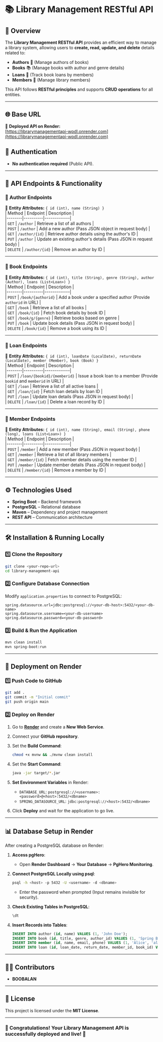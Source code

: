 # 📚 Library Management RESTful API

## 📖 Overview
The **Library Management RESTful API** provides an efficient way to manage a library system, allowing users to **create, read, update, and delete** details related to:  
- **Authors** 📖 (Manage authors of books)  
- **Books** 📚 (Manage books with author and genre details)  
- **Loans** 📄 (Track book loans by members)  
- **Members** 👤 (Manage library members)  

This API follows **RESTful principles** and supports **CRUD operations** for all entities.  

---

## 🌐 Base URL
🔗 **Deployed API on Render:**  
[https://librarymanagementapi-wpdl.onrender.com](https://librarymanagementapi-wpdl.onrender.com)

## 🔐 Authentication
- **No authentication required** (Public API).  

---

## 🚀 API Endpoints & Functionality

### 📌 Author Endpoints
📌 **Entity Attributes:** `{ id (int), name (String) }`  
| Method | Endpoint | Description |  
|--------|----------|-------------|  
| `GET`  | `/author` | Retrieve a list of all authors |  
| `POST` | `/author` | Add a new author (Pass JSON object in request body) |  
| `GET`  | `/author/{id}` | Retrieve author details using the author's ID |  
| `PUT`  | `/author` | Update an existing author's details (Pass JSON in request body) |  
| `DELETE` | `/author/{id}` | Remove an author by ID |  

---

### 📌 Book Endpoints
📌 **Entity Attributes:** `{ id (int), title (String), genre (String), author (Author), loans (List<Loan>) }`  
| Method | Endpoint | Description |  
|--------|----------|-------------|  
| `POST` | `/book/{authorid}` | Add a book under a specified author (Provide `authorid` in URL) |  
| `GET`  | `/book` | Retrieve a list of all books |  
| `GET`  | `/book/{id}` | Fetch book details by book ID |  
| `GET`  | `/book/g/{genre}` | Retrieve books based on genre |  
| `PUT`  | `/book` | Update book details (Pass JSON in request body) |  
| `DELETE` | `/book/{id}` | Remove a book using its ID |  

---

### 📌 Loan Endpoints
📌 **Entity Attributes:** `{ id (int), loanDate (LocalDate), returnDate (LocalDate), member (Member), book (Book) }`  
| Method | Endpoint | Description |  
|--------|----------|-------------|  
| `POST` | `/loan/{bookid}/{memberid}` | Issue a book loan to a member (Provide `bookid` and `memberid` in URL) |  
| `GET`  | `/loan` | Retrieve a list of all active loans |  
| `GET`  | `/loan/{id}` | Fetch loan details by loan ID |  
| `PUT`  | `/loan` | Update loan details (Pass JSON in request body) |  
| `DELETE` | `/loan/{id}` | Delete a loan record by ID |  

---

### 📌 Member Endpoints
📌 **Entity Attributes:** `{ id (int), name (String), email (String), phone (long), loans (List<Loan>) }`  
| Method | Endpoint | Description |  
|--------|----------|-------------|  
| `POST` | `/member` | Add a new member (Pass JSON in request body) |  
| `GET`  | `/member` | Retrieve a list of all library members |  
| `GET`  | `/member/{id}` | Fetch member details using the member ID |  
| `PUT`  | `/member` | Update member details (Pass JSON in request body) |  
| `DELETE` | `/member/{id}` | Remove a member by ID |  

---

## ⚙️ Technologies Used
- **Spring Boot** – Backend framework  
- **PostgreSQL** – Relational database  
- **Maven** – Dependency and project management  
- **REST API** – Communication architecture  

---

## 🛠️ Installation & Running Locally

### 1️⃣ Clone the Repository
```sh
git clone <your-repo-url>
cd library-management-api
```

### 2️⃣ Configure Database Connection
Modify `application.properties` to connect to PostgreSQL:  
```properties
spring.datasource.url=jdbc:postgresql://<your-db-host>:5432/<your-db-name>
spring.datasource.username=<your-db-username>
spring.datasource.password=<your-db-password>
```

### 3️⃣ Build & Run the Application
```sh
mvn clean install
mvn spring-boot:run
```

---

## 🚀 Deployment on Render

### 1️⃣ Push Code to GitHub
```sh
git add .
git commit -m "Initial commit"
git push origin main
```

### 2️⃣ Deploy on Render
1. Go to **[Render](https://dashboard.render.com/)** and create a **New Web Service**.  
2. Connect your **GitHub repository**.  
3. Set the **Build Command**:  
   ```sh
   chmod +x mvnw && ./mvnw clean install
   ```  
4. Set the **Start Command**:  
   ```sh
   java -jar target/*.jar
   ```  
5. **Set Environment Variables** in Render:  
   - `DATABASE_URL`: `postgresql://<username>:<password>@<host>:5432/<dbname>`  
   - `SPRING_DATASOURCE_URL`: `jdbc:postgresql://<host>:5432/<dbname>`  

6. Click **Deploy** and wait for the application to go live.  

---

## 📊 Database Setup in Render
After creating a PostgreSQL database on Render:  
1. **Access pgHero**:  
   - Open **Render Dashboard** → **Your Database** → **PgHero Monitoring**.  

2. **Connect PostgreSQL Locally using psql**:  
   ```sh
   psql -h <host> -p 5432 -U <username> -d <dbname>
   ```  
   - Enter the password when prompted (Input remains invisible for security).  

3. **Check Existing Tables in PostgreSQL**:  
   ```sql
   \dt
   ```

4. **Insert Records into Tables**:  
   ```sql
   INSERT INTO author (id, name) VALUES (1, 'John Doe');
   INSERT INTO book (id, title, genre, author_id) VALUES (1, 'Spring Boot Guide', 'Technology', 1);
   INSERT INTO member (id, name, email, phone) VALUES (1, 'Alice', 'alice@email.com', 9876543210);
   INSERT INTO loan (id, loan_date, return_date, member_id, book_id) VALUES (1, '2025-03-05', '2025-03-20', 1, 1);
   ```

---

## 👨‍💻 Contributors
- **BOOBALAN**  

---

## 📜 License
This project is licensed under the **MIT License**.

---

### 🎉 Congratulations! Your Library Management API is successfully deployed and live! 🚀  
